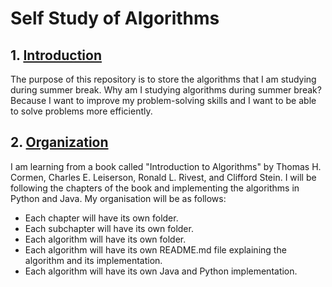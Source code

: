 # Self Study of Algorithms

## 1. [Introduction](#1-introduction)

The purpose of this repository is to store the algorithms that I am studying during summer break.
Why am I studying algorithms during summer break? Because I want to improve my problem-solving skills and I want to be able to solve problems more efficiently.

## 2. [Organization](#2-organization)

I am learning from a book called "Introduction to Algorithms" by Thomas H. Cormen, Charles E. Leiserson, Ronald L. Rivest, and Clifford Stein. I will be following the chapters of the book and implementing the algorithms in Python and Java.
My organisation will be as follows:
- Each chapter will have its own folder.
- Each subchapter will have its own folder.
- Each algorithm will have its own folder.
- Each algorithm will have its own README.md file explaining the algorithm and its implementation.
- Each algorithm will have its own Java and Python implementation.
